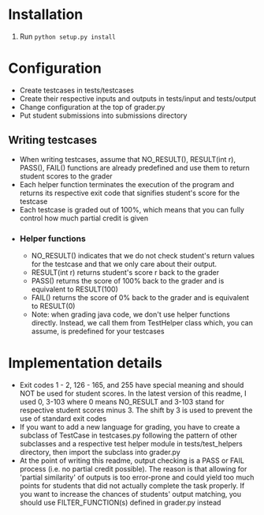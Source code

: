# Installation
1) Run `python setup.py install`
# Configuration
* Create testcases in tests/testcases
* Create their respective inputs and outputs in tests/input and tests/output
* Change configuration at the top of grader.py
* Put student submissions into submissions directory
## Writing testcases
* When writing testcases, assume that NO_RESULT(), RESULT(int r), PASS(), FAIL() functions are already predefined and use them to return student scores to the grader
* Each helper function terminates the execution of the program and returns its respective exit code that signifies student's score for the testcase
* Each testcase is graded out of 100%, which means that you can fully control how much partial credit is given
* ### Helper functions
    * NO_RESULT() indicates that we do not check student's return values for the testcase and that we only care about their output.
    * RESULT(int r) returns student's score r back to the grader
    * PASS() returns the score of 100% back to the grader and is equivalent to RESULT(100)
    * FAIL() returns the score of 0% back to the grader and is equivalent to RESULT(0)
    * Note: when grading java code, we don't use helper functions directly. Instead, we call them from TestHelper class which, you can assume, is predefined for your testcases
# Implementation details
* Exit codes  1 - 2, 126 - 165, and 255 have special meaning and should NOT be used for student scores. In the latest version of this readme, I used 0, 3-103 where 0 means NO_RESULT and 3-103 stand for respective student scores minus 3. The shift by 3 is used to prevent the use of standard exit codes
* If you want to add a new language for grading, you have to create a subclass of TestCase in testcases.py following the pattern of other subclasses and a respective test helper module in tests/test_helpers directory, then import the subclass into grader.py
* At the point of writing this readme, output checking is a PASS or FAIL process (i.e. no partial credit possible). The reason is that allowing for 'partial similarity' of outputs is too error-prone and could yield too much points for students that did not actually complete the task properly. If you want to increase the chances of students' output matching, you should use FILTER_FUNCTION(s) defined in grader.py instead
